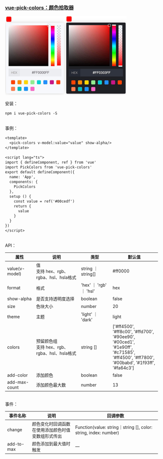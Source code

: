 ### [vue-pick-colors：颜色拾取器](https://github.com/qiuzongyuan/vue-pick-colors)

<div style="display: flex">
    <img src="./images/effect-light.png" style="width:200px;" />
    <img src="./images/effect-dark.png" style="width:200px;" />
</div>
<br/>
安装：

```
npm i vue-pick-colors -S
```
<br/>
事例：

```vue
<template>
  <pick-colors v-model:value="value" show-alpha/>
</template>

<script lang="ts">
import { defineComponent, ref } from 'vue'
import PickColors from 'vue-pick-colors'
export default defineComponent({
  name: 'App',
  components: {
    PickColors
  },
  setup () {
    const value = ref('#00cedf')
    return {
      value
    }
  }
})
</script>
```
<br/>
API：

| 属性           | 说明                                             | 类型                | 默认值                                                                                                                                             |
| -------------- | ------------------------------------------------ |-------------------|-------------------------------------------------------------------------------------------------------------------------------------------------|
| value(v-model) | 值<br>支持 hex、rgb、rgba、hsl、hsla格式         | string ｜ string[] | #ff0000                                                                                                                                         |
| format         | 格式                                             | 'hex' ｜ 'rgb' ｜ 'hsl'   | hex                                                                                                                                             |
| show-alpha     | 是否支持透明度选择                               | boolean           | false                                                                                                                                           |
| size           | 色块大小                                         | number            | 20                                                                                                                                              |
| theme          | 主题                                             | 'light' ｜ 'dark'      | light                                                                                                                                           |
| colors         | 预留颜色组<br>支持 hex、rgb、rgba、hsl、hsla格式 | string []         | ['#ff4500', '#ff8c00', '#ffd700',<br/>'#90ee90', '#00ced1', '#1e90ff',<br/>'#c71585', '#ff4500', '#ff7800',<br/>'#00babd', '#1f93ff', '#fa64c3'] |
| add-color      | 添加颜色                                         | boolean           | false                                                                                                                                           |
| add-max-count  | 添加颜色最大数                                   | number            | 13                                                                                                                                              |


<br/>
事件：

| 事件名称       | 说明                            | 回调参数                                                            |
|------------|-------------------------------|-----------------------------------------------------------------|
| change     | 颜色变化时回调函数<br>在使用添加颜色时值变数组形式传出 | Function(value: string｜string [], color: string, index: number) |
| add-to-max | 颜色添加到最大值时触发                   | —                                                               |
